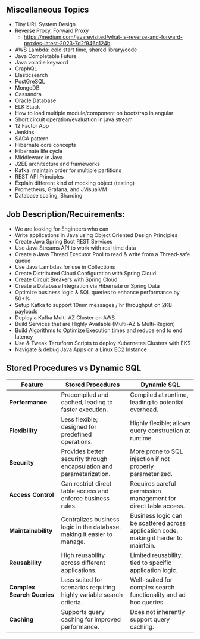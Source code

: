 
## Miscellaneous Topics
- Tiny URL System Design
- Reverse Proxy, Forward Proxy
  - https://medium.com/javarevisited/what-is-reverse-and-forward-proxies-latest-2023-7d2f946c124b
- AWS Lambda: cold start time, shared library/code
- Java Completable Future
- Java volatile keyword
- GraphQL
- Elasticsearch
- PostGreSQL
- MongoDB
- Cassandra
- Oracle Database
- ELK Stack
- How to load multiple module/component on bootstrap in angular
- Short circuit operation/evaluation in java stream
- 12 Factor App
- Jenkins
- SAGA pattern
- Hibernate core concepts
- Hibernate life cycle
- Middleware in Java
- J2EE architecture and frameworks
- Kafka: maintain order for multiple partitions
- REST API Principles
- Explain different kind of mocking object (testing)
- Prometheus, Grafana, and JVisualVM
- Database scaling, Sharding


## Job Description/Recuirements:
- We are looking for Engineers who can 
- Write applications in Java using Object Oriented Design Principles
- Create Java Spring Boot REST Services
- Use Java Streams API to work with real time data
- Create a Java Thread Executor Pool to read & write from a Thread-safe queue
- Use Java Lambdas for use in Collections
- Create Distributed Cloud Configuration with Spring Cloud 
- Create Circuit Breakers with Spring Cloud
- Create a Database Integration via Hibernate or Spring Data
- Optimize business logic & SQL queries to enhance performance by 50+%
- Setup Kafka to support 10mm messages / hr throughput on 2KB payloads
- Deploy a Kafka Multi-AZ Cluster on AWS
- Build Services that are Highly Available (Multi-AZ & Multi-Region)
- Build Algorithms to Optimize Execution times and reduce end to end latency
- Use & Tweak Terraform Scripts to deploy Kubernetes Clusters with EKS
- Navigate & debug Java Apps on a Linux EC2 Instance


## Stored Procedures vs Dynamic SQL
| Feature                | Stored Procedures                                | Dynamic SQL                                      |
|------------------------|--------------------------------------------------|--------------------------------------------------|
| **Performance**        | Precompiled and cached, leading to faster execution. | Compiled at runtime, leading to potential overhead. |
| **Flexibility**        | Less flexible; designed for predefined operations. | Highly flexible; allows query construction at runtime. |
| **Security**           | Provides better security through encapsulation and parameterization. | More prone to SQL injection if not properly parameterized. |
| **Access Control**     | Can restrict direct table access and enforce business rules. | Requires careful permission management for direct table access. |
| **Maintainability**    | Centralizes business logic in the database, making it easier to manage. | Business logic can be scattered across application code, making it harder to maintain. |
| **Reusability**        | High reusability across different applications. | Limited reusability, tied to specific application logic. |
| **Complex Search Queries**| Less suited for scenarios requiring highly variable search criteria. | Well-suited for complex search functionality and ad hoc queries. |
| **Caching**            | Supports query caching for improved performance. | Does not inherently support query caching. |
